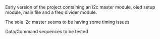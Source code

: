 Early version of the project containing an i2c master module, oled setup module, main file and a freq divider module.

The sole i2c master seems to be having some timing issues

Data/Command sequences to be tested
